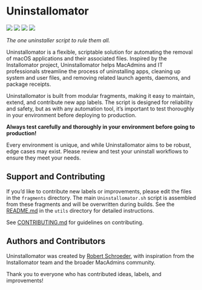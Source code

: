 # Uninstallomator

![](https://img.shields.io/github/v/release/robjschroeder/Uninstallomator)
![](https://img.shields.io/github/downloads/robjschroeder/Uninstallomator/latest/total)
![](https://img.shields.io/badge/macOS-10.14%2B-success)
![](https://img.shields.io/github/license/robjschroeder/Uninstallomator)

_The one uninstaller script to rule them all._

Uninstallomator is a flexible, scriptable solution for automating the removal of macOS applications and their associated files. Inspired by the Installomator project, Uninstallomator helps MacAdmins and IT professionals streamline the process of uninstalling apps, cleaning up system and user files, and removing related launch agents, daemons, and package receipts.

Uninstallomator is built from modular fragments, making it easy to maintain, extend, and contribute new app labels. The script is designed for reliability and safety, but as with any automation tool, it’s important to test thoroughly in your environment before deploying to production.

**Always test carefully and thoroughly in your environment before going to production!**

Every environment is unique, and while Uninstallomator aims to be robust, edge cases may exist. Please review and test your uninstall workflows to ensure they meet your needs.

## Support and Contributing

If you’d like to contribute new labels or improvements, please edit the files in the `fragments` directory. The main `Uninstallomator.sh` script is assembled from these fragments and will be overwritten during builds. See the [README.md](utils/README.md) in the `utils` directory for detailed instructions.

See [CONTRIBUTING.md](CONTRIBUTING.md) for guidelines on contributing.

## Authors and Contributors

Uninstallomator was created by [Robert Schroeder](https://github.com/robjschroeder), with inspiration from the Installomator team and the broader MacAdmins community.

Thank you to everyone who has contributed ideas, labels, and improvements!
